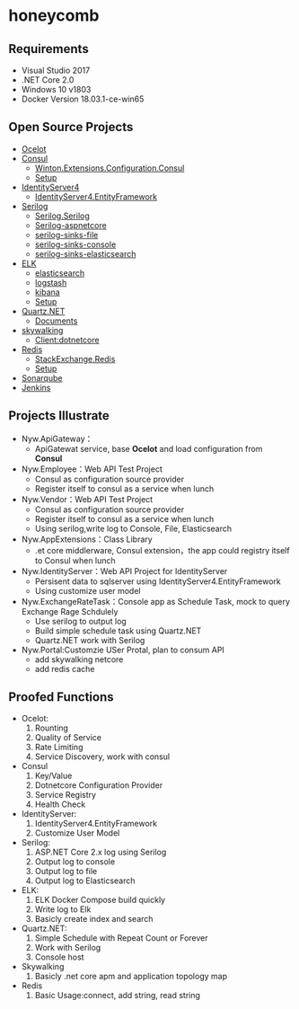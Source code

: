 # honeycomb

## Requirements
- Visual Studio 2017
- .NET Core 2.0
- Windows 10 v1803
- Docker Version 18.03.1-ce-win65 

## Open Source Projects
- [Ocelot](https://github.com/ThreeMammals/Ocelot)
- [Consul](https://github.com/hashicorp/consul)
	- [Winton.Extensions.Configuration.Consul](https://github.com/wintoncode/Winton.Extensions.Configuration.Consul)
    - [Setup](/env/consul/readme.md)
- [IdentityServer4](https://github.com/IdentityServer/IdentityServer4)
	- [IdentityServer4.EntityFramework](https://github.com/IdentityServer/IdentityServer4.EntityFramework)
- [Serilog](https://github.com/serilog)
	- [Serilog.Serilog](https://github.com/serilog/serilog)
	- [Serilog-aspnetcore](https://github.com/serilog/serilog-aspnetcore)
	- [serilog-sinks-file](https://github.com/serilog/serilog-sinks-file)
	- [serilog-sinks-console](https://github.com/serilog/serilog-sinks-console)
	- [serilog-sinks-elasticsearch](https://github.com/serilog/serilog-sinks-elasticsearch)
- [ELK](https://github.com/elastic/)    
	- [elasticsearch](https://github.com/elastic/elasticsearch)
	- [logstash](https://github.com/elastic/logstash)
	- [kibana](https://github.com/elastic/kibana)
    - [Setup](/env/elk/readme.md)
- [Quartz.NET](https://github.com/quartznet/quartznet)
	- [Documents](https://www.quartz-scheduler.net/documentation/index.html)
- [skywalking](https://github.com/apache/incubator-skywalking)
	- [Client:dotnetcore](https://github.com/OpenSkywalking/skywalking-netcore)
- [Redis](https://github.com/antirez/redis)
	- [StackExchange.Redis](https://github.com/StackExchange/StackExchange.Redis/)
    - [Setup](/env/redis/readme.md)
- [Sonarqube](/devops/sonarqube/readme.md)
- [Jenkins](/devops/jenkins/readme.md)

## Projects Illustrate
- Nyw.ApiGateway：
	- ApiGatewat service, base **Ocelot** and load configuration from **Consul**
- Nyw.Employee：Web API Test Project
	- Consul as configuration source provider
	- Register itself to consul as a service when lunch
- Nyw.Vendor：Web API Test Project
	- Consul as configuration source provider
	- Register itself to consul as a service when lunch
	- Using serilog,write log to Console, File, Elasticsearch
- Nyw.AppExtensions：Class Library
	- .et core middlerware, Consul extension，the app could registry itself to Consul when lunch
- Nyw.IdentityServer：Web API Project for IdentityServer
	- Persisent data to sqlserver using IdentityServer4.EntityFramework
	- Using customize user model
- Nyw.ExchangeRateTask：Console app as Schedule Task, mock to query Exchange Rage Schdulely
	- Use serilog to output log
	- Build simple schedule task using Quartz.NET
	- Quartz.NET work with Serilog
- Nyw.Portal:Customzie USer Protal, plan to consum API
	- add skywalking netcore
	- add redis cache

## Proofed Functions
- Ocelot:
	1. Rounting 
	1. Quality of Service
	1. Rate Limiting
	1. Service Discovery, work with consul
- Consul
	1. Key/Value
	1. Dotnetcore Configuration Provider
	1. Service Registry
	1. Health Check
- IdentityServer:
	1. IdentityServer4.EntityFramework
	1. Customize User Model
- Serilog:
	1. ASP.NET Core 2.x log using Serilog
	1. Output log to console
	1. Output log to file
	1. Output log to Elasticsearch
- ELK:
	1. ELK Docker Compose build quickly
	1. Write log to Elk
	1. Basicly create index and search
- Quartz.NET:
	1. Simple Schedule with Repeat Count or Forever
	1. Work with Serilog
	1. Console host
- Skywalking
	1. Basicly .net core apm and application topology map
- Redis
	1. Basic Usage:connect, add string, read string